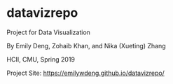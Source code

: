 # datavizrepo

Project for Data Visualization

By Emily Deng, Zohaib Khan, and Nika (Xueting) Zhang

HCII, CMU, Spring 2019

Project Site: <a href="https://emilywdeng.github.io/datavizrepo/" target="_blank">https://emilywdeng.github.io/datavizrepo/</a>
